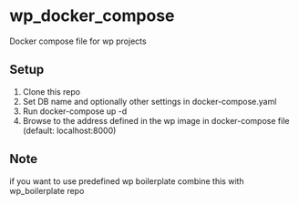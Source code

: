# wp_docker_compose
Docker compose file for wp projects

## Setup
1. Clone this repo
2. Set DB name and optionally other settings in docker-compose.yaml
3. Run docker-compose up -d
4. Browse to the address defined in the wp image in docker-compose file (default: localhost:8000)

## Note
if you want to use predefined wp boilerplate combine this with wp_boilerplate repo
